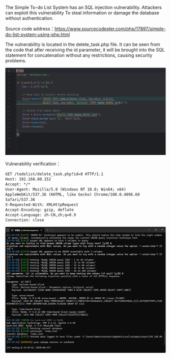 



The Simple To-do List System has an SQL injection vulnerability. Attackers can exploit this vulnerability To steal information or damage the database without authentication.





Source code address：https://www.sourcecodester.com/php/17897/simple-do-list-system-using-php.html



The vulnerability is located in the delete_task.php file. It can be seen from the code that after receiving the id parameter, it will be brought into the SQL statement for concatenation without any restrictions, causing security problems.

![image-20250418151927348](images/image-20250418151927348.png)



Vulnerability verification：

```
GET /todolist/delete_task.php?id=8 HTTP/1.1
Host: 192.168.80.152
Accept: */*
User-Agent: Mozilla/5.0 (Windows NT 10.0; Win64; x64) AppleWebKit/537.36 (KHTML, like Gecko) Chrome/100.0.4896.60 Safari/537.36
X-Requested-With: XMLHttpRequest
Accept-Encoding: gzip, deflate
Accept-Language: zh-CN,zh;q=0.9
Connection: close
```

 ![image-20250418151820246](images/image-20250418151820246.png)



































